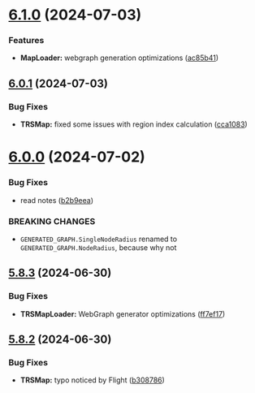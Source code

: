 # [6.1.0](https://github.com/Torwent/SRL-T/compare/v6.0.1...v6.1.0) (2024-07-03)


### Features

* **MapLoader:** webgraph generation optimizations ([ac85b41](https://github.com/Torwent/SRL-T/commit/ac85b418f54b8d1a32eb6fc5c176c01629224971))



## [6.0.1](https://github.com/Torwent/SRL-T/compare/v6.0.0...v6.0.1) (2024-07-03)


### Bug Fixes

* **TRSMap:** fixed some issues with region index calculation ([cca1083](https://github.com/Torwent/SRL-T/commit/cca108388befa5f880e552f203f58fb1fde58ecb))



# [6.0.0](https://github.com/Torwent/SRL-T/compare/v5.8.3...v6.0.0) (2024-07-02)


### Bug Fixes

* read notes ([b2b9eea](https://github.com/Torwent/SRL-T/commit/b2b9eea40cbf2fb2a5dac998565e9321d37ffc90))


### BREAKING CHANGES

* `GENERATED_GRAPH.SingleNodeRadius` renamed to `GENERATED_GRAPH.NodeRadius`, because why not



## [5.8.3](https://github.com/Torwent/SRL-T/compare/v5.8.2...v5.8.3) (2024-06-30)


### Bug Fixes

* **TRSMapLoader:** WebGraph generator optimizations ([ff7ef17](https://github.com/Torwent/SRL-T/commit/ff7ef17738b78f501fa345ca6bb715e56a47a153))



## [5.8.2](https://github.com/Torwent/SRL-T/compare/v5.8.1...v5.8.2) (2024-06-30)


### Bug Fixes

* **TRSMap:** typo noticed by Flight ([b308786](https://github.com/Torwent/SRL-T/commit/b3087865ca9d9aae83ed2b4066b4b15c8e62bf7a))



